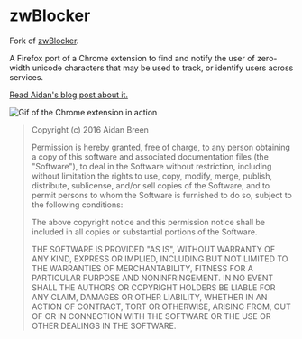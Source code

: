 

# zwBlocker
Fork of [zwBlocker](https://github.com/aido179/zwBlocker).

A Firefox port of a Chrome extension to find and notify the user of zero-width unicode characters that may be used to track, or identify users across services.

[Read Aidan's blog post about it.](https://medium.com/@aidobreen/hidden-text-fingerprints-and-how-to-avoid-them-d0103edd2ce4)

![Gif of the Chrome extension in action](https://i.imgur.com/aBYsuiu.gif)

>Copyright (c) 2016 Aidan Breen
>
>Permission is hereby granted, free of charge, to any person obtaining a copy of this software and associated documentation files (the "Software"), to deal in the Software without restriction, including without limitation the rights to use, copy, modify, merge, publish, distribute, sublicense, and/or sell copies of the Software, and to permit persons to whom the Software is furnished to do so, subject to the following conditions:
>
>The above copyright notice and this permission notice shall be included in all copies or substantial portions of the Software.
>
>THE SOFTWARE IS PROVIDED "AS IS", WITHOUT WARRANTY OF ANY KIND, EXPRESS OR IMPLIED, INCLUDING BUT NOT LIMITED TO THE WARRANTIES OF MERCHANTABILITY, FITNESS FOR A PARTICULAR PURPOSE AND NONINFRINGEMENT. IN NO EVENT SHALL THE AUTHORS OR COPYRIGHT HOLDERS BE LIABLE FOR ANY CLAIM, DAMAGES OR OTHER LIABILITY, WHETHER IN AN ACTION OF CONTRACT, TORT OR OTHERWISE, ARISING FROM, OUT OF OR IN CONNECTION WITH THE SOFTWARE OR THE USE OR OTHER DEALINGS IN THE SOFTWARE.
